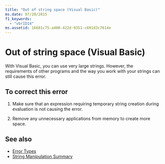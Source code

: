 ```yaml
---
title: "Out of string space (Visual Basic)"
ms.date: 07/20/2015
f1_keywords: 
  - "vbrID14"
ms.assetid: 16681c75-a400-422d-9351-c691d3c7614e
---
```

# Out of string space (Visual Basic)
With Visual Basic, you can use very large strings. However, the requirements of other programs and the way you work with your strings can still cause this error.  
  
## To correct this error  
  
1.  Make sure that an expression requiring temporary string creation during evaluation is not causing the error.  
  
2.  Remove any unnecessary applications from memory to create more space.  
  
## See also

- [Error Types](../../../visual-basic/programming-guide/language-features/error-types.md)
- [String Manipulation Summary](../../../visual-basic/language-reference/keywords/string-manipulation-summary.md)
